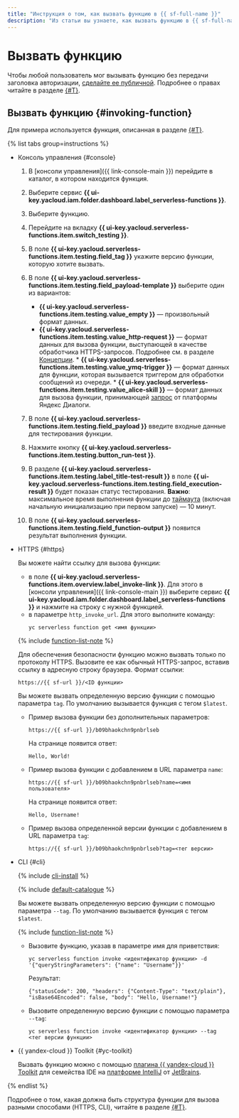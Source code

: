 ```yaml
---
title: "Инструкция о том, как вызвать функцию в {{ sf-full-name }}"
description: "Из статьи вы узнаете, как вызвать функцию в {{ sf-full-name }}."
---
```


# Вызвать функцию

Чтобы любой пользователь мог вызывать функцию без передачи заголовка авторизации, [сделайте ее публичной](./function-public.md). Подробнее о правах читайте в разделе [{#T}](../../security/index.md).

## Вызвать функцию {#invoking-function}

Для примера используется функция, описанная в разделе [{#T}](../function/version-manage.md).

{% list tabs group=instructions %}

- Консоль управления {#console}
    
    1. В [консоли управления]({{ link-console-main }}) перейдите в каталог, в котором находится функция.

    1. Выберите сервис **{{ ui-key.yacloud.iam.folder.dashboard.label_serverless-functions }}**.

    1. Выберите функцию.

    1. Перейдите на вкладку **{{ ui-key.yacloud.serverless-functions.item.switch_testing }}**.

    1. В поле **{{ ui-key.yacloud.serverless-functions.item.testing.field_tag }}** укажите версию функции, которую хотите вызвать.

    1. В поле **{{ ui-key.yacloud.serverless-functions.item.testing.field_payload-template }}** выберите один из вариантов:

        * **{{ ui-key.yacloud.serverless-functions.item.testing.value_empty }}** — произвольный формат данных.
        * **{{ ui-key.yacloud.serverless-functions.item.testing.value_http-request }}** — формат данных для вызова функции, выступающей в качестве обработчика HTTPS-запросов. Подробнее см. в разделе [Концепции](../../concepts/function-invoke.md).
                * **{{ ui-key.yacloud.serverless-functions.item.testing.value_ymq-trigger }}** — формат данных для функции, которая вызывается триггером для обработки сообщений из очереди.
                * **{{ ui-key.yacloud.serverless-functions.item.testing.value_alice-skill }}** — формат данных для вызова функции, принимающей [запрос](https://yandex.ru/dev/dialogs/alice/doc/request.html) от платформы Яндекс Диалоги.

    1. В поле **{{ ui-key.yacloud.serverless-functions.item.testing.field_payload }}** введите входные данные для тестирования функции.

    1. Нажмите кнопку **{{ ui-key.yacloud.serverless-functions.item.testing.button_run-test }}**.

    1. В разделе **{{ ui-key.yacloud.serverless-functions.item.testing.label_title-test-result }}** в поле **{{ ui-key.yacloud.serverless-functions.item.testing.field_execution-result }}** будет показан статус тестирования. **Важно**: максимальное время выполнения функции до [таймаута](../../operations/function/version-manage.md) (включая начальную инициализацию при первом запуске) — 10 минут.

    1. В поле **{{ ui-key.yacloud.serverless-functions.item.testing.field_function-output }}** появится результат выполнения функции.

- HTTPS {#https}

    Вы можете найти ссылку для вызова функции:
    * в поле **{{ ui-key.yacloud.serverless-functions.item.overview.label_invoke-link }}**. Для этого в [консоли управления]({{ link-console-main }}) выберите сервис **{{ ui-key.yacloud.iam.folder.dashboard.label_serverless-functions }}** и нажмите на строку с нужной функцией.
    * в параметре `http_invoke_url`. Для этого выполните команду:
        ```
        yc serverless function get <имя функции>
        ```

    {% include [function-list-note](../../../_includes/functions/function-list-note.md) %}

    Для обеспечения безопасности функцию можно вызвать только по протоколу HTTPS. Вызовите ее как обычный HTTPS-запрос, вставив ссылку в адресную строку браузера. Формат ссылки:

    ```
    https://{{ sf-url }}/<ID функции>
    ```
    
    Вы можете вызвать определенную версию функции с помощью параметра `tag`. По умолчанию вызывается функция с тегом `$latest`.

    * Пример вызова функции без дополнительных параметров:

        ```
        https://{{ sf-url }}/b09bhaokchn9pnbrlseb
        ```

        На странице появится ответ:

        ```
        Hello, World!
        ```

    * Пример вызова функции с добавлением в URL параметра `name`:

        ```
        https://{{ sf-url }}/b09bhaokchn9pnbrlseb?name=<имя пользователя>
        ```

        На странице появится ответ:

        ```
        Hello, Username!
        ```
    * Пример вызова определенной версии функции с добавлением в URL параметра `tag`:
      
        ```
        https://{{ sf-url }}/b09bhaokchn9pnbrlseb?tag=<тег версии>
        ```
            
- CLI {#cli}

    {% include [cli-install](../../../_includes/cli-install.md) %}

    {% include [default-catalogue](../../../_includes/default-catalogue.md) %}

    Вы можете вызвать определенную версию функции с помощью параметра `--tag`. По умолчанию вызывается функция с тегом `$latest`.

    {% include [function-list-note](../../../_includes/functions/function-list-note.md) %}

    * Вызовите функцию, указав в параметре имя для приветствия:

        ```
        yc serverless function invoke <идентификатор функции> -d '{"queryStringParameters": {"name": "Username"}}'
        ```

        Результат:

        ```    
        {"statusCode": 200, "headers": {"Content-Type": "text/plain"}, "isBase64Encoded": false, "body": "Hello, Username!"}
        ```
    * Вызовите определенную версию функции с помощью параметра `--tag`:
    
        ```
        yc serverless function invoke <идентификатор функции> --tag <тег версии функции>
        ```


- {{ yandex-cloud }} Toolkit {#yc-toolkit}

    Вызвать функцию можно с помощью [плагина {{ yandex-cloud }} Toolkit](https://github.com/yandex-cloud/ide-plugin-jetbrains) для семейства IDE на [платформе IntelliJ](https://www.jetbrains.com/ru-ru/opensource/idea/) от [JetBrains](https://www.jetbrains.com/).


{% endlist %}

Подробнее о том, какая должна быть структура функции для вызова разными способами (HTTPS, CLI), читайте в разделе [{#T}](../../concepts/function-invoke.md).